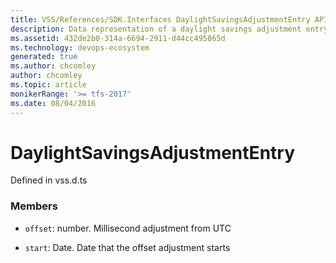 ```yaml
---
title: VSS/References/SDK.Interfaces DaylightSavingsAdjustmentEntry API | Extensions for Azure DevOps Services
description: Data representation of a daylight savings adjustment entry.
ms.assetid: 432de2b0-314a-6694-2911-d44cc495865d
ms.technology: devops-ecosystem
generated: true
ms.author: chcomley
author: chcomley
ms.topic: article
monikerRange: '>= tfs-2017'
ms.date: 08/04/2016
---
```


# DaylightSavingsAdjustmentEntry

Defined in vss.d.ts

### Members

- `offset`: number. Millisecond adjustment from UTC

- `start`: Date. Date that the offset adjustment starts
